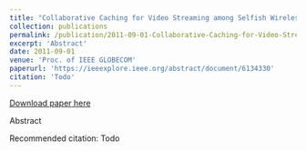 ```yaml
---
title: "Collaborative Caching for Video Streaming among Selfish Wireless Service Providers"
collection: publications
permalink: /publication/2011-09-01-Collaborative-Caching-for-Video-Streaming-among-Selfish-Wireless-Service-Providers
excerpt: 'Abstract'
date: 2011-09-01
venue: 'Proc. of IEEE GLOBECOM'
paperurl: 'https://ieeexplore.ieee.org/abstract/document/6134330'
citation: 'Todo'
---
```


<a href='https://ieeexplore.ieee.org/abstract/document/6134330'>Download paper here</a>

Abstract

Recommended citation: Todo